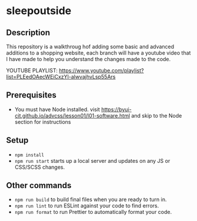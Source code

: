 # sleepoutside

## Description

This repository is a walkthroug hof adding some basic and advanced additions to a shopping website, each branch will have a youtube video that I have made to help you understand the changes made to the code. 

YOUTUBE PLAYLIST: https://www.youtube.com/playlist?list=PLEedOAecWEiCxzYl-alwvajhvLsp55Ars

## Prerequisites

- You must have Node installed. visit https://byui-cit.github.io/advcss/lesson01/l01-software.html and skip to the Node section for instructions

## Setup

- `npm install`
- `npm run start` starts up a local server and updates on any JS or CSS/SCSS changes.

## Other commands

- `npm run build` to build final files when you are ready to turn in.
- `npm run lint` to run ESLint against your code to find errors.
- `npm run format` to run Prettier to automatically format your code.
